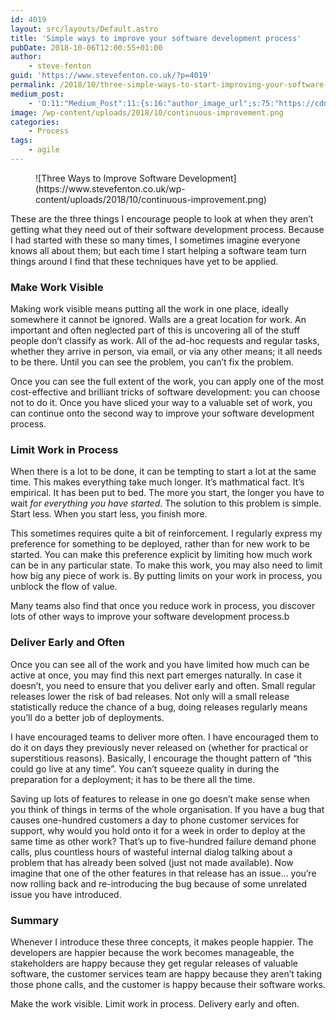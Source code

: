```yaml
---
id: 4019
layout: src/layouts/Default.astro
title: 'Simple ways to improve your software development process'
pubDate: 2018-10-06T12:00:55+01:00
author:
    - steve-fenton
guid: 'https://www.stevefenton.co.uk/?p=4019'
permalink: /2018/10/three-simple-ways-to-start-improving-your-software-development/
medium_post:
    - 'O:11:"Medium_Post":11:{s:16:"author_image_url";s:75:"https://cdn-images-1.medium.com/fit/c/400/400/1*eXkhfEuF41g5W_xnc_ydLA.jpeg";s:10:"author_url";s:38:"https://medium.com/@steve.fenton.co.uk";s:11:"byline_name";N;s:12:"byline_email";N;s:10:"cross_link";s:3:"yes";s:2:"id";s:12:"8cf92d1134c5";s:21:"follower_notification";s:3:"yes";s:7:"license";s:19:"all-rights-reserved";s:14:"publication_id";s:2:"-1";s:6:"status";s:5:"draft";s:3:"url";s:51:"https://medium.com/@steve.fenton.co.uk/8cf92d1134c5";}'
image: /wp-content/uploads/2018/10/continuous-improvement.png
categories:
    - Process
tags:
    - agile
---
```


<figure class="wp-block-image">![Three Ways to Improve Software Development](https://www.stevefenton.co.uk/wp-content/uploads/2018/10/continuous-improvement.png)</figure>These are the three things I encourage people to look at when they aren’t getting what they need out of their software development process. Because I had started with these so many times, I sometimes imagine everyone knows all about them; but each time I start helping a software team turn things around I find that these techniques have yet to be applied.

### Make Work Visible

Making work visible means putting all the work in one place, ideally somewhere it cannot be ignored. Walls are a great location for work. An important and often neglected part of this is uncovering all of the stuff people don’t classify as work. All of the ad-hoc requests and regular tasks, whether they arrive in person, via email, or via any other means; it all needs to be there. Until you can see the problem, you can’t fix the problem.

Once you can see the full extent of the work, you can apply one of the most cost-effective and brilliant tricks of software development: you can choose not to do it. Once you have sliced your way to a valuable set of work, you can continue onto the second way to improve your software development process.

### Limit Work in Process

When there is a lot to be done, it can be tempting to start a lot at the same time. This makes everything take much longer. It’s mathmatical fact. It’s empirical. It has been put to bed. The more you start, the longer you have to wait *for everything you have started*. The solution to this problem is simple. Start less. When you start less, you finish more.

This sometimes requires quite a bit of reinforcement. I regularly express my preference for something to be deployed, rather than for new work to be started. You can make this preference explicit by limiting how much work can be in any particular state. To make this work, you may also need to limit how big any piece of work is. By putting limits on your work in process, you unblock the flow of value.

Many teams also find that once you reduce work in process, you discover lots of other ways to improve your software development process.b

### Deliver Early and Often

Once you can see all of the work and you have limited how much can be active at once, you may find this next part emerges naturally. In case it doesn’t, you need to ensure that you deliver early and often. Small regular releases lower the risk of bad releases. Not only will a small release statistically reduce the chance of a bug, doing releases regularly means you’ll do a better job of deployments.

I have encouraged teams to deliver more often. I have encouraged them to do it on days they previously never released on (whether for practical or superstitious reasons). Basically, I encourage the thought pattern of “this could go live at any time”. You can’t squeeze quality in during the preparation for a deployment; it has to be there all the time.

Saving up lots of features to release in one go doesn’t make sense when you think of things in terms of the whole organisation. If you have a bug that causes one-hundred customers a day to phone customer services for support, why would you hold onto it for a week in order to deploy at the same time as other work? That’s up to five-hundred failure demand phone calls, plus countless hours of wasteful internal dialog talking about a problem that has already been solved (just not made available). Now imagine that one of the other features in that release has an issue… you’re now rolling back and re-introducing the bug because of some unrelated issue you have introduced.

### Summary

Whenever I introduce these three concepts, it makes people happier. The developers are happier because the work becomes manageable, the stakeholders are happy because they get regular releases of valuable software, the customer services team are happy because they aren’t taking those phone calls, and the customer is happy because their software works.

Make the work visible. Limit work in process. Delivery early and often.